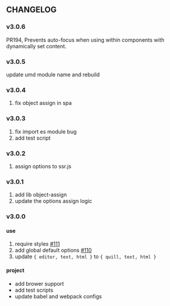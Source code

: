 
## CHANGELOG

### v3.0.6

PR194, Prevents auto-focus when using within components with dynamically set content.

### v3.0.5

update umd module name and rebuild

### v3.0.4

1. fix object assign in spa

### v3.0.3

1. fix import es module bug
2. add test script

### v3.0.2

1. assign options to ssr.js

### v3.0.1

1. add lib object-assign
2. update the options assign logic

### v3.0.0

#### use
1. require styles [#111](https://github.com/cg0101/quill-vuejs/issues/111)
2. add global default options [#110](https://github.com/cg0101/quill-vuejs/issues/110)
3. update `{ editor, text, html }` to `{ quill, text, html }`

#### project
- add brower support
- add test scripts
- update babel and webpack configs
